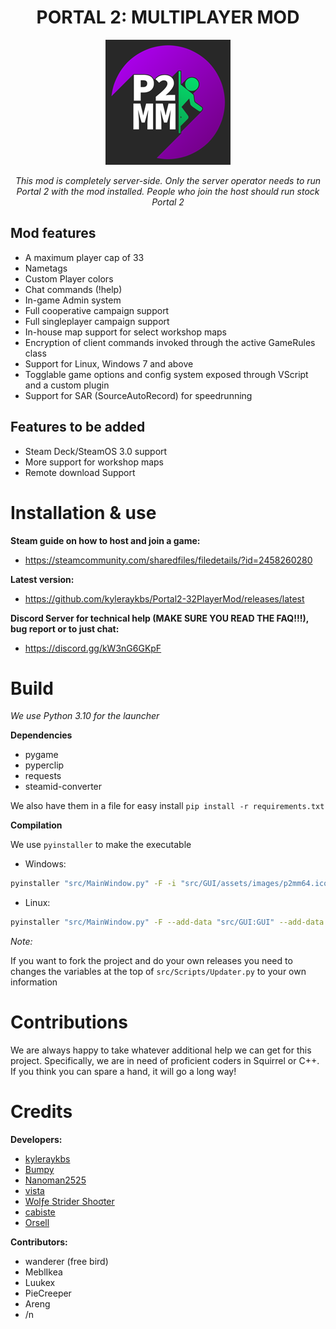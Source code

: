 <div align="center">

# PORTAL 2: MULTIPLAYER MOD

![p2mm banner](Images/p2logo.png)


*This mod is completely server-side. Only the server operator needs to run Portal 2 with the mod installed. People who join the host should run stock Portal 2*

<div align="left">

## Mod features

- A maximum player cap of 33
- Nametags
- Custom Player colors
- Chat commands (!help)
- In-game Admin system
- Full cooperative campaign support
- Full singleplayer campaign support
- In-house map support for select workshop maps
- Encryption of client commands invoked through the active GameRules class
- Support for Linux, Windows 7 and above
- Togglable game options and config system exposed through VScript and a custom plugin
- Support for SAR (SourceAutoRecord) for speedrunning

## Features to be added

- Steam Deck/SteamOS 3.0 support
- More support for workshop maps
- Remote download Support

# Installation & use

**Steam guide on how to host and join a game:**

- <https://steamcommunity.com/sharedfiles/filedetails/?id=2458260280>

**Latest version:**

- <https://github.com/kyleraykbs/Portal2-32PlayerMod/releases/latest>

**Discord Server for technical help (MAKE SURE YOU READ THE FAQ!!!), bug report or to just chat:**

- <https://discord.gg/kW3nG6GKpF>

# Build

*We use Python 3.10 for the launcher*

**Dependencies**

- pygame
- pyperclip
- requests
- steamid-converter

We also have them in a file for easy install `pip install -r requirements.txt`

**Compilation**

We use `pyinstaller` to make the executable

- Windows:

```sh
pyinstaller "src/MainWindow.py" -F -i "src/GUI/assets/images/p2mm64.ico" --noconsole --add-data "src/GUI;GUI" --add-data "src/ModFiles;ModFiles" --add-data "src/languages;languages"
```

- Linux:

```sh
pyinstaller "src/MainWindow.py" -F --add-data "src/GUI:GUI" --add-data "src/ModFiles:ModFiles" --add-data "src/languages:languages"
```

*Note:*

If you want to fork the project and do your own releases you need to changes the variables at the top of `src/Scripts/Updater.py` to your own information

# Contributions

We are always happy to take whatever additional help we can get for this project. Specifically, we are in need of proficient coders in Squirrel or C++. If you think you can spare a hand, it will go a long way!

# Credits

**Developers:**

- [kyleraykbs](https://github.com/kyleraykbs)
- [Bumpy](https://github.com/BumpyAHK)
- [Nanoman2525](https://github.com/Nanoman2525)
- [vista](https://github.com/KonradCzerw)
- [Wolƒe Strider Shoσter](https://github.com/wolfestridershooter)
- [cabiste](https://github.com/cabiste69)
- [Orsell](https://github.com/OrsellGaming)

**Contributors:**

- wanderer (free bird)
- MeblIkea
- Luukex
- PieCreeper
- Areng
- /n
